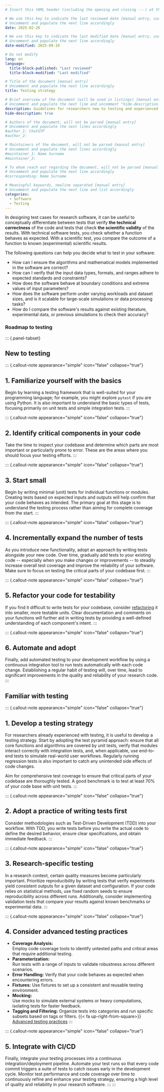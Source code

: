 ```yaml
---
# Insert this YAML header (including the opening and closing ---) at the beginning of the document and fill it out accordingly

# We use this key to indicate the last reviewed date [manual entry, use YYYY-MM-DD]
# Uncomment and populate the next line accordingly
date: 2025-02-26

# We use this key to indicate the last modified date [manual entry, use YYYY-MM-DD]
# Uncomment and populate the next line accordingly
date-modified: 2025-09-19

# Do not modify
lang: en
language: 
  title-block-published: "Last reviewed"
  title-block-modified: "Last modified"

# Title of the document [manual entry]
# Uncomment and populate the next line accordingly
title: Testing strategy

# Brief overview of the document (will be used in listings) [manual entry]
# Uncomment and populate the next line and uncomment "hide-description: true".
description: Guidelines for researchers new to testing and experienced test writers.
hide-description: true

# Authors of the document, will not be parsed [manual entry]
# Uncomment and populate the next lines accordingly
#author_1: ChatGTP
#author_2:

# Maintainers of the document, will not be parsed [manual entry]
# Uncomment and populate the next lines accordingly
#maintainer_1: Name Surname
#maintainer_2:

# To whom reach out regarding the document, will not be parsed [manual entry]
# Uncomment and populate the next line accordingly
#corresponding: Name Surname

# Meaningful keywords, newline separated [manual entry]
# Uncomment and populate the next line and list accordingly
categories: 
  - Software
  - Testing
---
```


In designing test cases for research software, it can be useful to conceptually differentiate between tests that verify **the technical correctness** of the code and tests that check **the scientific validity** of the results. With technical software tests, you check whether a function behaves as expected. With a scientific test, you compare the outcome of a function to known (experimental) scientific results. 

The following questions can help you decide what to test in your software:

- How can I ensure the algorithms and mathematical models implemented in the software are correct?
- How can I verify that the input data types, formats, and ranges adhere to expected standards and constraints?
- How does the software behave at boundary conditions and extreme values of input parameters?
- How does the software perform under varying workloads and dataset sizes, and is it scalable for large-scale simulations or data processing tasks?
- How do I compare the software's results against existing literature, experimental data, or previous simulations to check their accuracy?

### Roadmap to testing

::: {.panel-tabset}

## New to testing

::: {.callout-note appearance="simple" icon="false" collapse="true"}
## 1. Familiarize yourself with the basics

Begin by learning a testing framework that is well-suited for your programming language; for example, you might explore `pytest` if you are using Python. It is also important to understand the basic types of tests, focusing primarily on unit tests and simple integration tests.
:::

::: {.callout-note appearance="simple" icon="false" collapse="true"}
## 2. Identify critical components in your code
Take the time to inspect your codebase and determine which parts are most important or particularly prone to error. These are the areas where you should focus your testing efforts.
:::

::: {.callout-note appearance="simple" icon="false" collapse="true"}
## 3. Start small
Begin by writing minimal (unit) tests for individual functions or modules. Creating tests based on expected inputs and outputs will help confirm that your code behaves as intended. The primary goal at this stage is to understand the testing process rather than aiming for complete coverage from the start.
:::

::: {.callout-note appearance="simple" icon="false" collapse="true"}
## 4. Incrementally expand the number of tests
As you introduce new functionality, adopt an approach by writing tests alongside your new code. Over time, gradually add tests to your existing code -- especially when you make changes or improvements -- to steadily increase overall test coverage and improve the reliability of your software. Make sure to focus on testing the critical parts of your codebase first.
:::

::: {.callout-note appearance="simple" icon="false" collapse="true"}
## 5. Refactor your code for testability
If you find it difficult to write tests for your codebase, consider [refactoring](/docs/software/code_quality/refactoring.md) it into smaller, more testable units. Clear documentation and comments on your functions will further aid in writing tests by providing a well-defined understanding of each component's intent.
:::

::: {.callout-note appearance="simple" icon="false" collapse="true"}
## 6. Automate and adopt
Finally, add automated testing to your development workflow by using a continuous integration tool to run tests automatically with each code change. Establishing a regular habit of testing will, over time, lead to significant improvements in the quality and reliability of your research code.
:::

## Familiar with testing

::: {.callout-note appearance="simple" icon="false" collapse="true"}
## 1. Develop a testing strategy
For researchers already experienced with testing, it is useful to develop a testing strategy. Start by adopting the test pyramid approach: ensure that all core functions and algorithms are covered by unit tests, verify that modules interact correctly with integration tests, and, when applicable, use end-to-end tests to simulate real-world user workflows. Regularly running regression tests is also important to catch any unintended side effects of code changes.

Aim for comprehensive test coverage to ensure that critical parts of your codebase are thoroughly tested. A good benchmark is to test at least 70% of your code base with unit tests.
:::

::: {.callout-note appearance="simple" icon="false" collapse="true"}
## 2. Adopt a practice of writing tests first
Consider methodologies such as Test-Driven Development (TDD) into your workflow. With TDD, you write tests before you write the actual code to define the desired behavior, ensure clear specifications, and obtain immediate feedback.
:::

::: {.callout-note appearance="simple" icon="false" collapse="true"}
## 3. Research-specific testing
In a research context, certain quality measures become particularly important. Prioritize reproducibility by writing tests that verify experiments yield consistent outputs for a given dataset and configuration. If your code relies on statistical methods, use fixed random seeds to ensure reproducibility across different runs. Additionally, consider implementing validation tests that compare your results against known benchmarks or experimental data.
:::

::: {.callout-note appearance="simple" icon="false" collapse="true"}
## 4. Consider advanced testing practices
- **Coverage Analysis:**  
  Employ code coverage tools to identify untested paths and critical areas that require additional testing.
- **Parameterization:**  
  Run tests with a range of inputs to validate robustness across different scenarios.
- **Error Handling:**
  Verify that your code behaves as expected when encountering errors.
- **Fixtures:**
  Use fixtures to set up a consistent and reusable testing environment.
- **Mocking:**  
  Use mocks to simulate external systems or heavy computations, isolating tests for faster feedback.
- **Tagging and Filtering:**
  Organize tests into categories and run specific subsets based on tags or filters.
{{< fa up-right-from-square>}} [Advanced testing practices](/docs/software/testing/intermediate.md)
:::

::: {.callout-note appearance="simple" icon="false" collapse="true"}
## 5. Integrate with CI/CD
Finally, integrate your testing processes into a continuous integration/deployment pipeline. Automate your test runs so that every code commit triggers a suite of tests to catch issues early in the development cycle. Monitor test performance and code coverage over time to continuously refine and enhance your testing strategy, ensuring a high level of quality and reliability in your research software.
:::
:::

